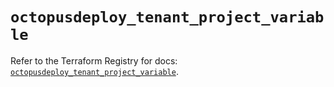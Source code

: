 # `octopusdeploy_tenant_project_variable`

Refer to the Terraform Registry for docs: [`octopusdeploy_tenant_project_variable`](https://registry.terraform.io/providers/octopusdeploylabs/octopusdeploy/0.43.2/docs/resources/tenant_project_variable).
